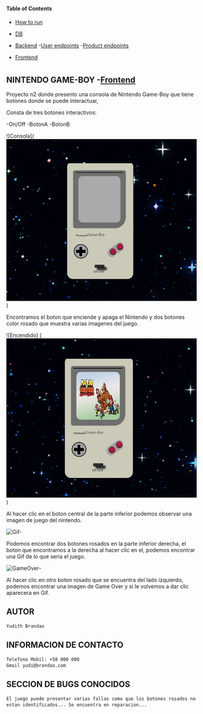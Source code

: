#

#### Table of Contents

- [How to run](#How-to-run-)
- [DB](#DB-)
- [Backend](#Backend-)
    -[User endpoints](#USER)
    -[Product endpoints](#MOVIE)

-  [Frontend](#Fronted-)

#

## NINTENDO GAME-BOY -[Frontend](#Frontend-)

Proyecto n2 donde presento una consola de Nintendo Game-Boy que tiene botones donde se puede interactuar, 

Consta de tres botones interactivos:

-On/Off
-BotonA
-BotonB


![Consola](![Boton onOff](img/nintendoPresentacion.jpg))


Encontramos el boton que enciende y apaga el Nintendo y dos botones color rosado que muestra varias imagenes del juego.

![Encendido] (![Boton onOff](img/nintendoEncendida.jpg))


Al hacer clic en el boton central de la parte inferior podemos observar una imagen de juego del nintendo.


![Gif-](![BotonA](img/gifJugar.jpg))

Podemos encontrar dos botones rosados en la parte inferior derecha, el boton que encontramos a la derecha al hacer clic en el, podemos encontrar una Gif de lo que seria el juego.


![GameOver-](![BotonB](img/gameOver.jpg)(img/gameOver2.jpg))

Al hacer clic en otro boton rosado que se encuentra del lado izquierdo, podemos encontrar una imagen de Game Over y si le volvemos a dar clic aparecera en Gif.

## AUTOR 

    Yudith Brandao

## INFORMACION DE CONTACTO

    Telefono Mobil: +58 000 000
    Gmail yudi@brandao.com


## SECCION DE BUGS CONOCIDOS

    El juego puede presentar varias fallas como que los botones rosados no estan identificados... Se encuentra en reparacion...




